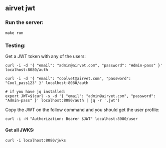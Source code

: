 ## airvet jwt

### Run the server:
```
make run
```


### Testing:
Get a JWT token with any of the users:
```
curl -i -d '{ "email": "admin@airvet.com", "password": "Admin-pass" }' localhost:8080/auth

curl -i -d '{ "email": "coolvet@airvet.com", "password": "Cool_pass123" }' localhost:8080/auth

# if you have jq installed:
export JWT=$(curl -s -d '{ "email": "admin@airvet.com", "password": "Admin-pass" }' localhost:8080/auth | jq -r '.jwt')
```

Copy the JWT on the follow command and you should get the user profile:
```
curl -i -H "Authorization: Bearer $JWT" localhost:8080/user
```


#### Get all JWKS:
```
curl -i localhost:8080/jwks
```
